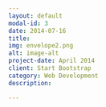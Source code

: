 ```yaml
---
layout: default
modal-id: 3
date: 2014-07-16
title: 
img: envelope2.png
alt: image-alt
project-date: April 2014
client: Start Bootstrap
category: Web Development
description: 

---
```


